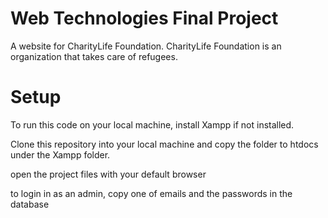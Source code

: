# Web Technologies Final Project
A website for CharityLife Foundation. CharityLife Foundation is an organization that takes care of refugees.

# Setup
To run this code on your local machine, install Xampp if not installed.

Clone this repository into your local machine and copy the folder to htdocs under the Xampp folder.

open the project files with your default browser

to login in as an admin, copy one of emails and the passwords in the database
